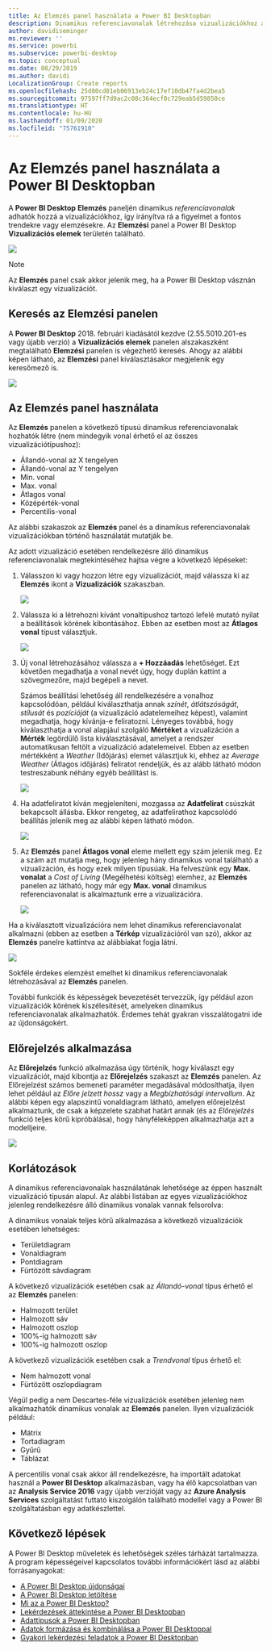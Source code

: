 ```yaml
---
title: Az Elemzés panel használata a Power BI Desktopban
description: Dinamikus referenciavonalak létrehozása vizualizációkhoz a Power BI Desktopban
author: davidiseminger
ms.reviewer: ''
ms.service: powerbi
ms.subservice: powerbi-desktop
ms.topic: conceptual
ms.date: 08/29/2019
ms.author: davidi
LocalizationGroup: Create reports
ms.openlocfilehash: 25d80cd81eb06913eb24c17ef10db47fa4d2bea5
ms.sourcegitcommit: 97597ff7d9ac2c08c364ecf0c729eab5d59850ce
ms.translationtype: HT
ms.contentlocale: hu-HU
ms.lasthandoff: 01/09/2020
ms.locfileid: "75761910"
---
```

# <a name="use-the-analytics-pane-in-power-bi-desktop"></a>Az Elemzés panel használata a Power BI Desktopban
A **Power BI Desktop** **Elemzés** paneljén dinamikus *referenciavonalak* adhatók hozzá a vizualizációkhoz, így irányítva rá a figyelmet a fontos trendekre vagy elemzésekre. Az **Elemzési** panel a Power BI Desktop **Vizualizációs elemek** területén található.

![](media/desktop-analytics-pane/analytics-pane_1.png)

> [!NOTE]
> Az **Elemzés** panel csak akkor jelenik meg, ha a Power BI Desktop vásznán kiválaszt egy vizualizációt.

## <a name="search-within-the-analytics-pane"></a>Keresés az Elemzési panelen
A **Power BI Desktop** 2018. februári kiadásától kezdve (2.55.5010.201-es vagy újabb verzió) a **Vizualizációs elemek** panelen alszakaszként megtalálható **Elemzési** panelen is végezhető keresés. Ahogy az alábbi képen látható, az **Elemzési** panel kiválasztásakor megjelenik egy keresőmező is.

![](media/desktop-analytics-pane/analytics-pane_1b.png)

## <a name="using-the-analytics-pane"></a>Az Elemzés panel használata
Az **Elemzés** panelen a következő típusú dinamikus referenciavonalak hozhatók létre (nem mindegyik vonal érhető el az összes vizualizációtípushoz):

* Állandó-vonal az X tengelyen
* Állandó-vonal az Y tengelyen
* Min. vonal
* Max. vonal
* Átlagos vonal
* Középérték-vonal
* Percentilis-vonal

Az alábbi szakaszok az **Elemzés** panel és a dinamikus referenciavonalak vizualizációkban történő használatát mutatják be.

Az adott vizualizáció esetében rendelkezésre álló dinamikus referenciavonalak megtekintéséhez hajtsa végre a következő lépéseket:

1. Válasszon ki vagy hozzon létre egy vizualizációt, majd válassza ki az **Elemzés** ikont a **Vizualizációk** szakaszban.
   
   ![](media/desktop-analytics-pane/analytics-pane_2.png)
2. Válassza ki a létrehozni kívánt vonaltípushoz tartozó lefelé mutató nyilat a beállítások körének kibontásához. Ebben az esetben most az **Átlagos vonal** típust választjuk.
   
   ![](media/desktop-analytics-pane/analytics-pane_3.png)
3. Új vonal létrehozásához válassza a **+ Hozzáadás** lehetőséget. Ezt követően megadhatja a vonal nevét úgy, hogy duplán kattint a szövegmezőre, majd begépeli a nevet.
   
   Számos beállítási lehetőség áll rendelkezésére a vonalhoz kapcsolódóan, például kiválaszthatja annak *színét*, *átlátszóságát*, *stílusát* és *pozícióját* (a vizualizáció adatelemeihez képest), valamint megadhatja, hogy kívánja-e feliratozni. Lényeges továbbá, hogy kiválaszthatja a vonal alapjául szolgáló **Mértéket** a vizualizáción a **Mérték** legördülő lista kiválasztásával, amelyet a rendszer automatikusan feltölt a vizualizáció adatelemeivel. Ebben az esetben mértékként a *Weather* (Időjárás) elemet választjuk ki, ehhez az *Average Weather* (Átlagos időjárás) feliratot rendeljük, és az alább látható módon testreszabunk néhány egyéb beállítást is.
   
   ![](media/desktop-analytics-pane/analytics-pane_4.png)
4. Ha adatfeliratot kíván megjeleníteni, mozgassa az **Adatfelirat** csúszkát bekapcsolt állásba. Ekkor rengeteg, az adatfelirathoz kapcsolódó beállítás jelenik meg az alábbi képen látható módon.
   
   ![](media/desktop-analytics-pane/analytics-pane_5.png)
5. Az **Elemzés** panel **Átlagos vonal** eleme mellett egy szám jelenik meg. Ez a szám azt mutatja meg, hogy jelenleg hány dinamikus vonal található a vizualizáción, és hogy ezek milyen típusúak. Ha felveszünk egy **Max. vonalat** a *Cost of Living* (Megélhetési költség) elemhez, az **Elemzés** panelen az látható, hogy már egy **Max. vonal** dinamikus referenciavonalat is alkalmaztunk erre a vizualizációra.
   
   ![](media/desktop-analytics-pane/analytics-pane_6.png)

Ha a kiválasztott vizualizációra nem lehet dinamikus referenciavonalat alkalmazni (ebben az esetben a **Térkép** vizualizációról van szó), akkor az **Elemzés** panelre kattintva az alábbiakat fogja látni.

![](media/desktop-analytics-pane/analytics-pane_7.png)

Sokféle érdekes elemzést emelhet ki dinamikus referenciavonalak létrehozásával az **Elemzés** panelen.

További funkciók és képességek bevezetését tervezzük, így például azon vizualizációk körének kiszélesítését, amelyeken dinamikus referenciavonalak alkalmazhatók. Érdemes tehát gyakran visszalátogatni ide az újdonságokért.

## <a name="apply-forecasting"></a>Előrejelzés alkalmazása
Az **Előrejelzés** funkció alkalmazása úgy történik, hogy kiválaszt egy vizualizációt, majd kibontja az **Előrejelzés** szakaszt az **Elemzés** panelen. Az Előrejelzést számos bemeneti paraméter megadásával módosíthatja, ilyen lehet például az *Előre jelzett hossz* vagy a *Megbízhatósági intervallum*. Az alábbi képen egy alapszintű vonaldiagram látható, amelyen előrejelzést alkalmaztunk, de csak a képzelete szabhat határt annak (és az *Előrejelzés* funkció teljes körű kipróbálása), hogy hányféleképpen alkalmazhatja azt a modelljeire.

![](media/desktop-analytics-pane/analytics-pane_8.png)

## <a name="limitations"></a>Korlátozások
A dinamikus referenciavonalak használatának lehetősége az éppen használt vizualizáció típusán alapul. Az alábbi listában az egyes vizualizációkhoz jelenleg rendelkezésre álló dinamikus vonalak vannak felsorolva:

A dinamikus vonalak teljes körű alkalmazása a következő vizualizációk esetében lehetséges:

* Területdiagram
* Vonaldiagram
* Pontdiagram
* Fürtözött sávdiagram

A következő vizualizációk esetében csak az *Állandó-vonal* típus érhető el az **Elemzés** panelen:

* Halmozott terület
* Halmozott sáv
* Halmozott oszlop
* 100%-ig halmozott sáv
* 100%-ig halmozott oszlop

A következő vizualizációk esetében csak a *Trendvonal* típus érhető el:

* Nem halmozott vonal
* Fürtözött oszlopdiagram

Végül pedig a nem Descartes-féle vizualizációk esetében jelenleg nem alkalmazhatók dinamikus vonalak az **Elemzés** panelen. Ilyen vizualizációk például:

* Mátrix
* Tortadiagram
* Gyűrű
* Táblázat

A percentilis vonal csak akkor áll rendelkezésre, ha importált adatokat használ a **Power BI Desktop** alkalmazásban, vagy ha élő kapcsolatban van az **Analysis Service 2016** vagy újabb verzióját vagy az **Azure Analysis Services** szolgáltatást futtató kiszolgálón található modellel vagy a Power BI szolgáltatásban egy adatkészlettel. 

## <a name="next-steps"></a>Következő lépések
A Power BI Desktop műveletek és lehetőségek széles tárházát tartalmazza. A program képességeivel kapcsolatos további információkért lásd az alábbi forrásanyagokat:

* [A Power BI Desktop újdonságai](desktop-latest-update.md)
* [A Power BI Desktop letöltése](desktop-get-the-desktop.md)
* [Mi az a Power BI Desktop?](desktop-what-is-desktop.md)
* [Lekérdezések áttekintése a Power BI Desktopban](desktop-query-overview.md)
* [Adattípusok a Power BI Desktopban](desktop-data-types.md)
* [Adatok formázása és kombinálása a Power BI Desktoppal](desktop-shape-and-combine-data.md)
* [Gyakori lekérdezési feladatok a Power BI Desktopban](desktop-common-query-tasks.md)    

